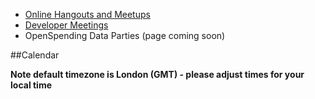 * [Online Hangouts and Meetups](./hangouts/)
* [Developer Meetings](./developer-meetings/)
* OpenSpending Data Parties (page coming soon)

##Calendar

**Note default timezone is London (GMT) - please adjust times for your local time**
